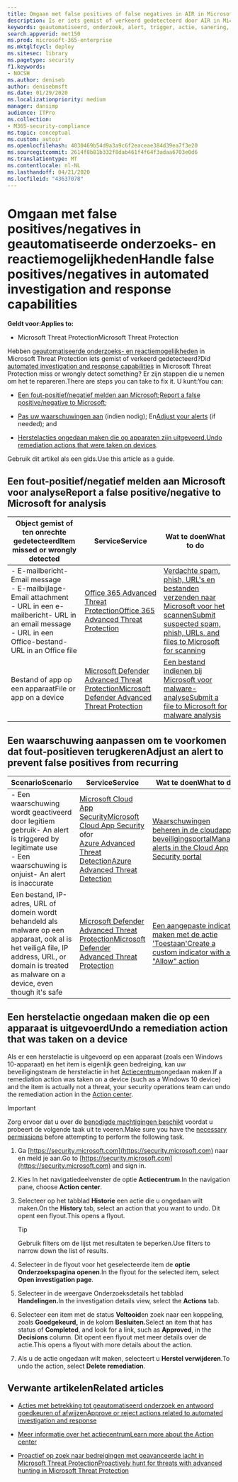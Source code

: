 ```yaml
---
title: Omgaan met false positives of false negatives in AIR in Microsoft Threat Protection
description: Is er iets gemist of verkeerd gedetecteerd door AIR in Microsoft Threat Protection? Meer informatie over het indienen van false positives of false negatives bij Microsoft voor analyse.
keywords: geautomatiseerd, onderzoek, alert, trigger, actie, sanering, vals-positief, vals-negatief
search.appverid: met150
ms.prod: microsoft-365-enterprise
ms.mktglfcycl: deploy
ms.sitesec: library
ms.pagetype: security
f1.keywords:
- NOCSH
ms.author: deniseb
author: denisebmsft
ms.date: 01/29/2020
ms.localizationpriority: medium
manager: dansimp
audience: ITPro
ms.collection:
- M365-security-compliance
ms.topic: conceptual
ms.custom: autoir
ms.openlocfilehash: 4030469b54d9a3a9c6f2eaceae384d39ea7f3e20
ms.sourcegitcommit: 2614f8b81b332f8dab461f4f64f3adaa6703e0d6
ms.translationtype: MT
ms.contentlocale: nl-NL
ms.lasthandoff: 04/21/2020
ms.locfileid: "43637078"
---
```

# <a name="handle-false-positivesnegatives-in-automated-investigation-and-response-capabilities"></a><span data-ttu-id="6bba8-105">Omgaan met false positives/negatives in geautomatiseerde onderzoeks- en reactiemogelijkheden</span><span class="sxs-lookup"><span data-stu-id="6bba8-105">Handle false positives/negatives in automated investigation and response capabilities</span></span>

<span data-ttu-id="6bba8-106">**Geldt voor:**</span><span class="sxs-lookup"><span data-stu-id="6bba8-106">**Applies to:**</span></span>
- <span data-ttu-id="6bba8-107">Microsoft Threat Protection</span><span class="sxs-lookup"><span data-stu-id="6bba8-107">Microsoft Threat Protection</span></span>

<span data-ttu-id="6bba8-108">Hebben [geautomatiseerde onderzoeks- en reactiemogelijkheden](mtp-autoir.md) in Microsoft Threat Protection iets gemist of verkeerd gedetecteerd?</span><span class="sxs-lookup"><span data-stu-id="6bba8-108">Did [automated investigation and response capabilities](mtp-autoir.md) in Microsoft Threat Protection miss or wrongly detect something?</span></span> <span data-ttu-id="6bba8-109">Er zijn stappen die u nemen om het te repareren.</span><span class="sxs-lookup"><span data-stu-id="6bba8-109">There are steps you can take to fix it.</span></span> <span data-ttu-id="6bba8-110">U kunt:</span><span class="sxs-lookup"><span data-stu-id="6bba8-110">You can:</span></span>

- <span data-ttu-id="6bba8-111">[Een fout-positief/negatief melden aan Microsoft](#report-a-false-positivenegative-to-microsoft-for-analysis);</span><span class="sxs-lookup"><span data-stu-id="6bba8-111">[Report a false positive/negative to Microsoft](#report-a-false-positivenegative-to-microsoft-for-analysis);</span></span>

- <span data-ttu-id="6bba8-112">[Pas uw waarschuwingen aan](#adjust-an-alert-to-prevent-false-positives-from-recurring) (indien nodig); En</span><span class="sxs-lookup"><span data-stu-id="6bba8-112">[Adjust your alerts](#adjust-an-alert-to-prevent-false-positives-from-recurring) (if needed); and</span></span> 

- <span data-ttu-id="6bba8-113">[Herstelacties ongedaan maken die op apparaten zijn uitgevoerd.](#undo-a-remediation-action-that-was-taken-on-a-device)</span><span class="sxs-lookup"><span data-stu-id="6bba8-113">[Undo remediation actions that were taken on devices](#undo-a-remediation-action-that-was-taken-on-a-device).</span></span> 

<span data-ttu-id="6bba8-114">Gebruik dit artikel als een gids.</span><span class="sxs-lookup"><span data-stu-id="6bba8-114">Use this article as a guide.</span></span> 

## <a name="report-a-false-positivenegative-to-microsoft-for-analysis"></a><span data-ttu-id="6bba8-115">Een fout-positief/negatief melden aan Microsoft voor analyse</span><span class="sxs-lookup"><span data-stu-id="6bba8-115">Report a false positive/negative to Microsoft for analysis</span></span>

|<span data-ttu-id="6bba8-116">Object gemist of ten onrechte gedetecteerd</span><span class="sxs-lookup"><span data-stu-id="6bba8-116">Item missed or wrongly detected</span></span> |<span data-ttu-id="6bba8-117">Service</span><span class="sxs-lookup"><span data-stu-id="6bba8-117">Service</span></span>  |<span data-ttu-id="6bba8-118">Wat te doen</span><span class="sxs-lookup"><span data-stu-id="6bba8-118">What to do</span></span>  |
|---------|---------|---------|
|<span data-ttu-id="6bba8-119">- E-mailbericht</span><span class="sxs-lookup"><span data-stu-id="6bba8-119">- Email message</span></span> <br/><span data-ttu-id="6bba8-120">- E-mailbijlage</span><span class="sxs-lookup"><span data-stu-id="6bba8-120">- Email attachment</span></span> <br/><span data-ttu-id="6bba8-121">- URL in een e-mailbericht</span><span class="sxs-lookup"><span data-stu-id="6bba8-121">- URL in an email message</span></span><br/><span data-ttu-id="6bba8-122">- URL in een Office-bestand</span><span class="sxs-lookup"><span data-stu-id="6bba8-122">- URL in an Office file</span></span>      |[<span data-ttu-id="6bba8-123">Office 365 Advanced Threat Protection</span><span class="sxs-lookup"><span data-stu-id="6bba8-123">Office 365 Advanced Threat Protection</span></span>](https://docs.microsoft.com/microsoft-365/security/office-365-security/office-365-atp)        |[<span data-ttu-id="6bba8-124">Verdachte spam, phish, URL's en bestanden verzenden naar Microsoft voor het scannen</span><span class="sxs-lookup"><span data-stu-id="6bba8-124">Submit suspected spam, phish, URLs, and files to Microsoft for scanning</span></span>](https://docs.microsoft.com/microsoft-365/security/office-365-security/admin-submission)         |
|<span data-ttu-id="6bba8-125">Bestand of app op een apparaat</span><span class="sxs-lookup"><span data-stu-id="6bba8-125">File or app on a device</span></span>    |[<span data-ttu-id="6bba8-126">Microsoft Defender Advanced Threat Protection</span><span class="sxs-lookup"><span data-stu-id="6bba8-126">Microsoft Defender Advanced Threat Protection</span></span>](https://docs.microsoft.com/windows/security/threat-protection)         |[<span data-ttu-id="6bba8-127">Een bestand indienen bij Microsoft voor malware-analyse</span><span class="sxs-lookup"><span data-stu-id="6bba8-127">Submit a file to Microsoft for malware analysis</span></span>](https://www.microsoft.com/wdsi/filesubmission)         |

## <a name="adjust-an-alert-to-prevent-false-positives-from-recurring"></a><span data-ttu-id="6bba8-128">Een waarschuwing aanpassen om te voorkomen dat fout-positieven terugkeren</span><span class="sxs-lookup"><span data-stu-id="6bba8-128">Adjust an alert to prevent false positives from recurring</span></span>

|<span data-ttu-id="6bba8-129">Scenario</span><span class="sxs-lookup"><span data-stu-id="6bba8-129">Scenario</span></span> |<span data-ttu-id="6bba8-130">Service</span><span class="sxs-lookup"><span data-stu-id="6bba8-130">Service</span></span> |<span data-ttu-id="6bba8-131">Wat te doen</span><span class="sxs-lookup"><span data-stu-id="6bba8-131">What to do</span></span> |
|--------|--------|--------|
|<span data-ttu-id="6bba8-132">- Een waarschuwing wordt geactiveerd door legitiem gebruik</span><span class="sxs-lookup"><span data-stu-id="6bba8-132">- An alert is triggered by legitimate use</span></span> <br/><span data-ttu-id="6bba8-133">- Een waarschuwing is onjuist</span><span class="sxs-lookup"><span data-stu-id="6bba8-133">- An alert is inaccurate</span></span>    |[<span data-ttu-id="6bba8-134">Microsoft Cloud App Security</span><span class="sxs-lookup"><span data-stu-id="6bba8-134">Microsoft Cloud App Security</span></span>](https://docs.microsoft.com/cloud-app-security)<br/> <span data-ttu-id="6bba8-135">of</span><span class="sxs-lookup"><span data-stu-id="6bba8-135">or</span></span> <br/>[<span data-ttu-id="6bba8-136">Azure Advanced Threat Detection</span><span class="sxs-lookup"><span data-stu-id="6bba8-136">Azure Advanced Threat Detection</span></span>](https://docs.microsoft.com/azure/security/fundamentals/threat-detection)         |[<span data-ttu-id="6bba8-137">Waarschuwingen beheren in de cloudapp-beveiligingsportal</span><span class="sxs-lookup"><span data-stu-id="6bba8-137">Manage alerts in the Cloud App Security portal</span></span>](https://docs.microsoft.com/cloud-app-security/managing-alerts)         |
|<span data-ttu-id="6bba8-138">Een bestand, IP-adres, URL of domein wordt behandeld als malware op een apparaat, ook al is het veilig</span><span class="sxs-lookup"><span data-stu-id="6bba8-138">A file, IP address, URL, or domain is treated as malware on a device, even though it's safe</span></span>|[<span data-ttu-id="6bba8-139">Microsoft Defender Advanced Threat Protection</span><span class="sxs-lookup"><span data-stu-id="6bba8-139">Microsoft Defender Advanced Threat Protection</span></span>](https://docs.microsoft.com/windows/security/threat-protection) |[<span data-ttu-id="6bba8-140">Een aangepaste indicator maken met de actie 'Toestaan'</span><span class="sxs-lookup"><span data-stu-id="6bba8-140">Create a custom indicator with an "Allow" action</span></span>](https://docs.microsoft.com/windows/security/threat-protection/microsoft-defender-atp/manage-indicators) |


## <a name="undo-a-remediation-action-that-was-taken-on-a-device"></a><span data-ttu-id="6bba8-141">Een herstelactie ongedaan maken die op een apparaat is uitgevoerd</span><span class="sxs-lookup"><span data-stu-id="6bba8-141">Undo a remediation action that was taken on a device</span></span>

<span data-ttu-id="6bba8-142">Als er een herstelactie is uitgevoerd op een apparaat (zoals een Windows 10-apparaat) en het item is eigenlijk geen bedreiging, kan uw beveiligingsteam de herstelactie in het [Actiecentrum](mtp-action-center.md)ongedaan maken.</span><span class="sxs-lookup"><span data-stu-id="6bba8-142">If a remediation action was taken on a device (such as a Windows 10 device) and the item is actually not a threat, your security operations team can undo the remediation action in the [Action center](mtp-action-center.md).</span></span>

> [!IMPORTANT]
> <span data-ttu-id="6bba8-143">Zorg ervoor dat u over de [benodigde machtigingen beschikt](mtp-action-center.md#required-permissions-for-action-center-tasks) voordat u probeert de volgende taak uit te voeren.</span><span class="sxs-lookup"><span data-stu-id="6bba8-143">Make sure you have the [necessary permissions](mtp-action-center.md#required-permissions-for-action-center-tasks) before attempting to perform the following task.</span></span>

1. <span data-ttu-id="6bba8-144">Ga [https://security.microsoft.com](https://security.microsoft.com) naar en meld je aan.</span><span class="sxs-lookup"><span data-stu-id="6bba8-144">Go to [https://security.microsoft.com](https://security.microsoft.com) and sign in.</span></span> 

2. <span data-ttu-id="6bba8-145">Kies In het navigatiedeelvenster de optie **Actiecentrum**.</span><span class="sxs-lookup"><span data-stu-id="6bba8-145">In the navigation pane, choose **Action center**.</span></span> 

3. <span data-ttu-id="6bba8-146">Selecteer op het tabblad **Historie** een actie die u ongedaan wilt maken.</span><span class="sxs-lookup"><span data-stu-id="6bba8-146">On the **History** tab, select an action that you want to undo.</span></span> <span data-ttu-id="6bba8-147">Dit opent een flyout.</span><span class="sxs-lookup"><span data-stu-id="6bba8-147">This opens a flyout.</span></span><br/>
    > [!TIP]
    > <span data-ttu-id="6bba8-148">Gebruik filters om de lijst met resultaten te beperken.</span><span class="sxs-lookup"><span data-stu-id="6bba8-148">Use filters to narrow down the list of results.</span></span> 

4. <span data-ttu-id="6bba8-149">Selecteer in de flyout voor het geselecteerde item de **optie Onderzoekspagina openen**.</span><span class="sxs-lookup"><span data-stu-id="6bba8-149">In the flyout for the selected item, select **Open investigation page**.</span></span>

5. <span data-ttu-id="6bba8-150">Selecteer in de weergave Onderzoeksdetails het tabblad **Handelingen.**</span><span class="sxs-lookup"><span data-stu-id="6bba8-150">In the investigation details view, select the **Actions** tab.</span></span>

6. <span data-ttu-id="6bba8-151">Selecteer een item met de status **Voltooid**en zoek naar een koppeling, zoals **Goedgekeurd,** in de kolom **Besluiten.**</span><span class="sxs-lookup"><span data-stu-id="6bba8-151">Select an item that has status of **Completed**, and look for a link, such as **Approved**, in the **Decisions** column.</span></span> <span data-ttu-id="6bba8-152">Dit opent een flyout met meer details over de actie.</span><span class="sxs-lookup"><span data-stu-id="6bba8-152">This opens a flyout with more details about the action.</span></span>

7. <span data-ttu-id="6bba8-153">Als u de actie ongedaan wilt maken, selecteert u **Herstel verwijderen**.</span><span class="sxs-lookup"><span data-stu-id="6bba8-153">To undo the action, select **Delete remediation**.</span></span>

## <a name="related-articles"></a><span data-ttu-id="6bba8-154">Verwante artikelen</span><span class="sxs-lookup"><span data-stu-id="6bba8-154">Related articles</span></span>

- [<span data-ttu-id="6bba8-155">Acties met betrekking tot geautomatiseerd onderzoek en antwoord goedkeuren of afwijzen</span><span class="sxs-lookup"><span data-stu-id="6bba8-155">Approve or reject actions related to automated investigation and response</span></span>](mtp-autoir-actions.md)

- [<span data-ttu-id="6bba8-156">Meer informatie over het actiecentrum</span><span class="sxs-lookup"><span data-stu-id="6bba8-156">Learn more about the Action center</span></span>](mtp-action-center.md)

- [<span data-ttu-id="6bba8-157">Proactief op zoek naar bedreigingen met geavanceerde jacht in Microsoft Threat Protection</span><span class="sxs-lookup"><span data-stu-id="6bba8-157">Proactively hunt for threats with advanced hunting in Microsoft Threat Protection</span></span>](advanced-hunting-overview.md)
